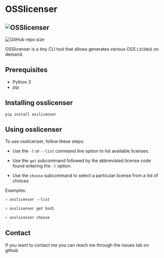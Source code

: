 # OSSlicenser

<!--- These are examples. See https://shields.io for others or to customize this set of shields. You might want to include dependencies, project status and licence info here --->

![OSSlicenser](https://github.com/alexpdev/osslicenser/blob/master/osslicenser.png?raw=true)
-------

![GitHub repo size](https://img.shields.io/github/repo-size/alexpdev/osslicenser)

OSSlicenser is a tiny CLI tool that allows generates various OSS `LICENSE` on demand.

## Prerequisites

- Python 3
- pip

## Installing osslicenser

`pip install osslicenser`

## Using osslicenser

To use osslicenser, follow these steps:

- Use the `-l` or `--list` command line option to list available licenses.

- Use the `get` subcommand followed by the abbreviated license code found entering the `-l` option.

- Use the `choose` subcommand to select a particular license from a list of choices

Examples:

```bash
> osslicenser --list

> osslicenser get bsd1

> osslicenser choose
```

## Contact

If you want to contact me you can reach me through the issues tab on github
